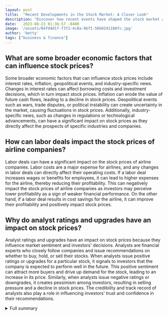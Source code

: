 ```yaml
---
layout: post
title:  "Recent Developments in the Stock Market: A Closer Look"
description: "Discover how recent events have shaped the stock market and learn about the broader economic factors influencing these fluctuations."
date:   2023-08-23 01:36:57 -0400
image: '/assets/84fd4d1f-f3f2-4c8a-9bf1-56b02411b0fc.jpg'
author: 'betty'
tags: ["business & finance"]
---
```


## What are some broader economic factors that can influence stock prices?
Some broader economic factors that can influence stock prices include interest rates, inflation, geopolitical events, and industry-specific news. Changes in interest rates can affect borrowing costs and investment decisions, which in turn impact stock prices. Inflation can erode the value of future cash flows, leading to a decline in stock prices. Geopolitical events such as wars, trade disputes, or political instability can create uncertainty in the market, causing fluctuations in stock prices. Additionally, industry-specific news, such as changes in regulations or technological advancements, can have a significant impact on stock prices as they directly affect the prospects of specific industries and companies.

## How can labor deals impact the stock prices of airline companies?
Labor deals can have a significant impact on the stock prices of airline companies. Labor costs are a major expense for airlines, and any changes in labor deals can directly affect their operating costs. If a labor deal increases wages or benefits for employees, it can lead to higher expenses for the airline, thereby reducing their profitability. This can negatively impact the stock prices of airline companies as investors may perceive lower profitability as a sign of weaker financial performance. On the other hand, if a labor deal results in cost savings for the airline, it can improve their profitability and positively impact stock prices.

## Why do analyst ratings and upgrades have an impact on stock prices?
Analyst ratings and upgrades have an impact on stock prices because they influence market sentiment and investors' decisions. Analysts are financial experts who closely follow companies and issue recommendations on whether to buy, hold, or sell their stocks. When analysts issue positive ratings or upgrades for a particular stock, it signals to investors that the company is expected to perform well in the future. This positive sentiment can attract more buyers and drive up demand for the stock, leading to an increase in its price. Similarly, when analysts issue negative ratings or downgrades, it creates pessimism among investors, resulting in selling pressure and a decline in stock prices. The credibility and track record of analysts also play a role in influencing investors' trust and confidence in their recommendations.


<details>
        <summary>Full summary</summary>
<p>The stock market has experienced a flurry of activity in recent days, as various notable events have impacted stocks and industries. While it's important to stay updated on the latest developments, it's equally crucial to understand the context behind these fluctuations.</p>
<p>To comprehend the impact of these events on stock prices, it's vital to consider the overall market trends and broader economic factors that have influenced the stock market. Factors such as interest rates, inflation, geopolitical events, and industry-specific news can play a significant role in shaping stock prices.</p>
<p>Let's delve into some of the recent events and their impact on specific stocks and industries.</p>
<p>Dick's Sporting Goods, a popular retailer, recently reported a rare earnings miss and slashed its guidance, causing a significant downturn in their stock. The company's shares tumbled by 24.1%, reflecting investor concerns. Similarly, Macy's stock sank by 14% after reiterating a cautious full-year outlook.</p>
<p>On the positive side, Lowe's shares gained nearly 4% as the company exceeded earnings expectations. This boost in performance delighted investors, showcasing the importance of solid financial results.</p>
<p>However, Charles Schwab announced a cost-saving measure of job cuts, leading to a 5% slide in the company's shares. These actions, while aimed at improving efficiency, can sometimes raise investor concerns about the company's future prospects.</p>
<p>In the airline industry, American Airlines' pilots approved a new labor deal which resulted in a 2.2% dip in their airline stock. Labor deals can have a significant impact on airline companies' operating costs, leading to fluctuations in their stock prices.</p>
<p>Turning our attention to the technology sector, Baidu's U.S.-listed shares gained nearly 3% after reporting strong quarterly results. This highlights the importance of company performance and earnings reports in influencing stock prices.</p>
<p>Two major companies, Microsoft and Activision, have grabbed headlines with Microsoft's bid for the takeover of Activision. This move has led to rising shares for both companies, reflecting market optimism and the potential benefits of the deal.</p>
<p>Investors should also pay attention to analyst ratings and upgrades. AppLovin stock rose 1.2% to a 52-week high following an upgrade to buy from Jefferies. Similarly, Madison Square Garden Entertainment experienced a 5.1% rise after receiving a buy rating from Bank of America. These upgrades can indicate positive market sentiment and may influence investors' decisions.</p>
<p>The industrial sector also experienced some positive movement. Emerson Electric climbed 1.1% after an upgrade to overweight from JPMorgan, suggesting increased investor confidence in the company's prospects. Additionally, Fabrinet, an optical packaging and precision optical manufacturing company, surged 31.6% on strong fiscal fourth-quarter results.</p>
<p>Despite posting better-than-expected second-quarter results, Zoom Video's shares experienced a slight dip of about 2%. It's essential to analyze the reasons behind these fluctuations, as market sentiment and investor expectations can significantly impact stock prices.</p>
<p>In conclusion, recent developments in the stock market emphasize the need for investors to stay updated and adapt their strategies accordingly. By understanding the broader economic factors shaping the stock market and paying attention to specific events and industry news, investors can make more informed decisions. The dynamic nature of the stock market requires investors to constantly evaluate and adjust their portfolios based on the evolving landscape.</p>
</details>